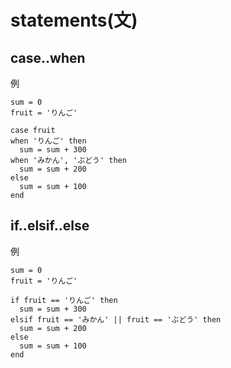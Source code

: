 # statements(文)

## case..when

例

```
sum = 0
fruit = 'りんご'

case fruit
when 'りんご' then
  sum = sum + 300
when 'みかん', 'ぶどう' then
  sum = sum + 200
else
  sum = sum + 100
end

```


## if..elsif..else

例

```
sum = 0
fruit = 'りんご'

if fruit == 'りんご' then
  sum = sum + 300
elsif fruit == 'みかん' || fruit == 'ぶどう' then
  sum = sum + 200
else
  sum = sum + 100
end
```
